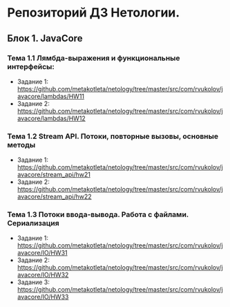 # Репозиторий ДЗ Нетологии.

## Блок 1. JavaCore 
### Тема 1.1 Лямбда-выражения и функциональные интерфейсы:

* Задание 1: https://github.com/metakotleta/netology/tree/master/src/com/rvukolov/javacore/lambdas/HW11
* Задание 2: https://github.com/metakotleta/netology/tree/master/src/com/rvukolov/javacore/lambdas/HW12

### Тема 1.2 Stream API. Потоки, повторные вызовы, основные методы

* Задание 1: https://github.com/metakotleta/netology/tree/master/src/com/rvukolov/javacore/stream_api/hw21
* Задание 2: https://github.com/metakotleta/netology/tree/master/src/com/rvukolov/javacore/stream_api/hw22

### Тема 1.3 Потоки ввода-вывода. Работа с файлами. Сериализация

* Задание 1: https://github.com/metakotleta/netology/tree/master/src/com/rvukolov/javacore/IO/HW31
* Задание 2: https://github.com/metakotleta/netology/tree/master/src/com/rvukolov/javacore/IO/HW32
* Задание 3: https://github.com/metakotleta/netology/tree/master/src/com/rvukolov/javacore/IO/HW33
